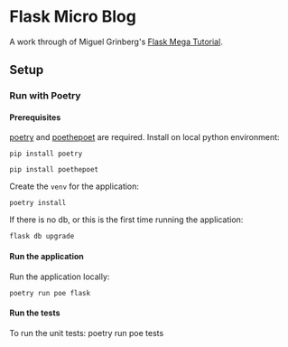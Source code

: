 # Flask Micro Blog

A work through of Miguel Grinberg's 
[Flask Mega Tutorial](https://blog.miguelgrinberg.com/post/the-flask-mega-tutorial-part-i-hello-world).

## Setup

### Run with Poetry

#### Prerequisites

[poetry](https://python-poetry.org/) and 
[poethepoet](https://pypi.org/project/poethepoet/0.18.1/)
are required. Install on local python environment:

    pip install poetry

    pip install poethepoet

Create the `venv` for the application:

    poetry install

If there is no db, or this is the first time running the application:
    
    flask db upgrade


#### Run the application

Run the application locally:

    poetry run poe flask

#### Run the tests

To run the unit tests:
    poetry run poe tests
